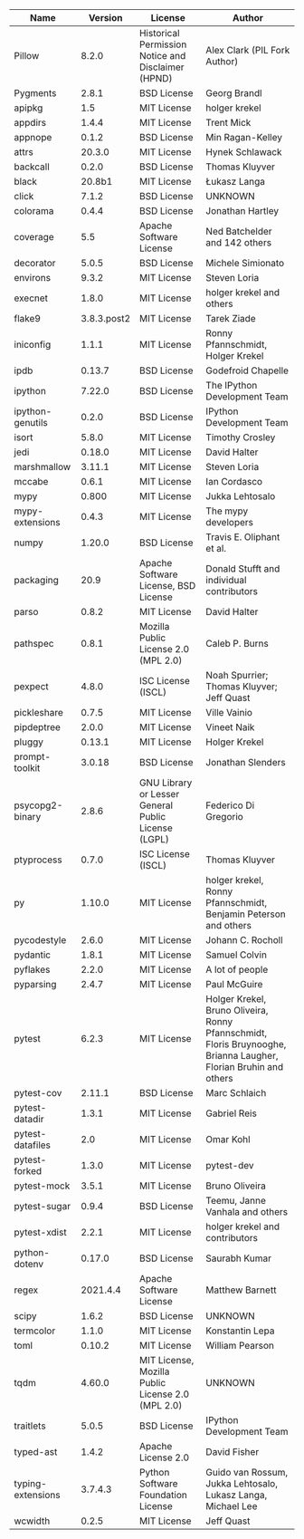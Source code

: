 | Name              | Version     | License                                             | Author                                                                                                           |
|-------------------|-------------|-----------------------------------------------------|------------------------------------------------------------------------------------------------------------------|
| Pillow            | 8.2.0       | Historical Permission Notice and Disclaimer (HPND)  | Alex Clark (PIL Fork Author)                                                                                     |
| Pygments          | 2.8.1       | BSD License                                         | Georg Brandl                                                                                                     |
| apipkg            | 1.5         | MIT License                                         | holger krekel                                                                                                    |
| appdirs           | 1.4.4       | MIT License                                         | Trent Mick                                                                                                       |
| appnope           | 0.1.2       | BSD License                                         | Min Ragan-Kelley                                                                                                 |
| attrs             | 20.3.0      | MIT License                                         | Hynek Schlawack                                                                                                  |
| backcall          | 0.2.0       | BSD License                                         | Thomas Kluyver                                                                                                   |
| black             | 20.8b1      | MIT License                                         | Łukasz Langa                                                                                                     |
| click             | 7.1.2       | BSD License                                         | UNKNOWN                                                                                                          |
| colorama          | 0.4.4       | BSD License                                         | Jonathan Hartley                                                                                                 |
| coverage          | 5.5         | Apache Software License                             | Ned Batchelder and 142 others                                                                                    |
| decorator         | 5.0.5       | BSD License                                         | Michele Simionato                                                                                                |
| environs          | 9.3.2       | MIT License                                         | Steven Loria                                                                                                     |
| execnet           | 1.8.0       | MIT License                                         | holger krekel and others                                                                                         |
| flake9            | 3.8.3.post2 | MIT License                                         | Tarek Ziade                                                                                                      |
| iniconfig         | 1.1.1       | MIT License                                         | Ronny Pfannschmidt, Holger Krekel                                                                                |
| ipdb              | 0.13.7      | BSD License                                         | Godefroid Chapelle                                                                                               |
| ipython           | 7.22.0      | BSD License                                         | The IPython Development Team                                                                                     |
| ipython-genutils  | 0.2.0       | BSD License                                         | IPython Development Team                                                                                         |
| isort             | 5.8.0       | MIT License                                         | Timothy Crosley                                                                                                  |
| jedi              | 0.18.0      | MIT License                                         | David Halter                                                                                                     |
| marshmallow       | 3.11.1      | MIT License                                         | Steven Loria                                                                                                     |
| mccabe            | 0.6.1       | MIT License                                         | Ian Cordasco                                                                                                     |
| mypy              | 0.800       | MIT License                                         | Jukka Lehtosalo                                                                                                  |
| mypy-extensions   | 0.4.3       | MIT License                                         | The mypy developers                                                                                              |
| numpy             | 1.20.0      | BSD License                                         | Travis E. Oliphant et al.                                                                                        |
| packaging         | 20.9        | Apache Software License, BSD License                | Donald Stufft and individual contributors                                                                        |
| parso             | 0.8.2       | MIT License                                         | David Halter                                                                                                     |
| pathspec          | 0.8.1       | Mozilla Public License 2.0 (MPL 2.0)                | Caleb P. Burns                                                                                                   |
| pexpect           | 4.8.0       | ISC License (ISCL)                                  | Noah Spurrier; Thomas Kluyver; Jeff Quast                                                                        |
| pickleshare       | 0.7.5       | MIT License                                         | Ville Vainio                                                                                                     |
| pipdeptree        | 2.0.0       | MIT License                                         | Vineet Naik                                                                                                      |
| pluggy            | 0.13.1      | MIT License                                         | Holger Krekel                                                                                                    |
| prompt-toolkit    | 3.0.18      | BSD License                                         | Jonathan Slenders                                                                                                |
| psycopg2-binary   | 2.8.6       | GNU Library or Lesser General Public License (LGPL) | Federico Di Gregorio                                                                                             |
| ptyprocess        | 0.7.0       | ISC License (ISCL)                                  | Thomas Kluyver                                                                                                   |
| py                | 1.10.0      | MIT License                                         | holger krekel, Ronny Pfannschmidt, Benjamin Peterson and others                                                  |
| pycodestyle       | 2.6.0       | MIT License                                         | Johann C. Rocholl                                                                                                |
| pydantic          | 1.8.1       | MIT License                                         | Samuel Colvin                                                                                                    |
| pyflakes          | 2.2.0       | MIT License                                         | A lot of people                                                                                                  |
| pyparsing         | 2.4.7       | MIT License                                         | Paul McGuire                                                                                                     |
| pytest            | 6.2.3       | MIT License                                         | Holger Krekel, Bruno Oliveira, Ronny Pfannschmidt, Floris Bruynooghe, Brianna Laugher, Florian Bruhin and others |
| pytest-cov        | 2.11.1      | BSD License                                         | Marc Schlaich                                                                                                    |
| pytest-datadir    | 1.3.1       | MIT License                                         | Gabriel Reis                                                                                                     |
| pytest-datafiles  | 2.0         | MIT License                                         | Omar Kohl                                                                                                        |
| pytest-forked     | 1.3.0       | MIT License                                         | pytest-dev                                                                                                       |
| pytest-mock       | 3.5.1       | MIT License                                         | Bruno Oliveira                                                                                                   |
| pytest-sugar      | 0.9.4       | BSD License                                         | Teemu, Janne Vanhala and others                                                                                  |
| pytest-xdist      | 2.2.1       | MIT License                                         | holger krekel and contributors                                                                                   |
| python-dotenv     | 0.17.0      | BSD License                                         | Saurabh Kumar                                                                                                    |
| regex             | 2021.4.4    | Apache Software License                             | Matthew Barnett                                                                                                  |
| scipy             | 1.6.2       | BSD License                                         | UNKNOWN                                                                                                          |
| termcolor         | 1.1.0       | MIT License                                         | Konstantin Lepa                                                                                                  |
| toml              | 0.10.2      | MIT License                                         | William Pearson                                                                                                  |
| tqdm              | 4.60.0      | MIT License, Mozilla Public License 2.0 (MPL 2.0)   | UNKNOWN                                                                                                          |
| traitlets         | 5.0.5       | BSD License                                         | IPython Development Team                                                                                         |
| typed-ast         | 1.4.2       | Apache License 2.0                                  | David Fisher                                                                                                     |
| typing-extensions | 3.7.4.3     | Python Software Foundation License                  | Guido van Rossum, Jukka Lehtosalo, Lukasz Langa, Michael Lee                                                     |
| wcwidth           | 0.2.5       | MIT License                                         | Jeff Quast                                                                                                       |